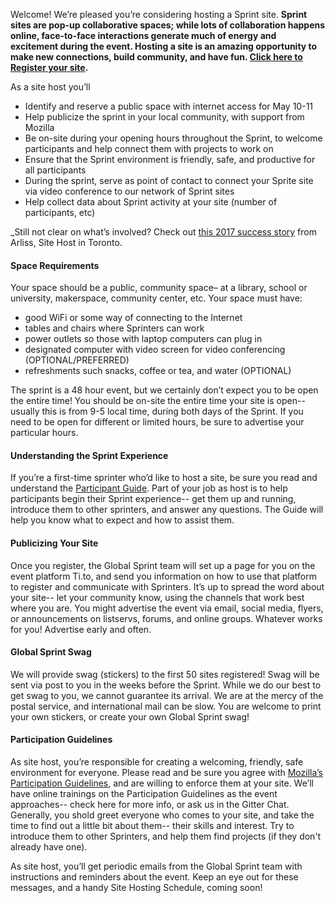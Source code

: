 Welcome! We’re pleased you’re considering hosting a Sprint site.
**Sprint sites are pop-up collaborative spaces; while lots of collaboration happens online, face-to-face interactions generate much of energy and excitement during the event. Hosting a site is an amazing opportunity to make new connections, build community, and have fun. [Click here to Register your site]().**

As a site host you’ll
* Identify and reserve a public space with internet access for May 10-11
* Help publicize the sprint in your local community, with support from Mozilla
* Be on-site during your opening hours throughout the Sprint, to welcome participants and help connect them with projects to work on
* Ensure that the Sprint environment is friendly, safe, and productive for all participants
* During the sprint, serve as point of contact to connect your Sprite site via video conference to our network of Sprint sites 
* Help collect data about Sprint activity at your site (number of participants, etc)

_Still not clear on what’s involved? Check out [this 2017 success story]() from Arliss, Site Host in Toronto.

#### Space Requirements
Your space should be a public,  community space– at a library, school or university, makerspace, community center, etc. Your space must have:

* good WiFi or some way of connecting to the Internet
* tables and chairs where Sprinters can work
* power outlets so those with laptop computers can plug in
* designated computer with video screen for video conferencing (OPTIONAL/PREFERRED)
* refreshments such snacks, coffee or tea, and water (OPTIONAL)

The sprint is a 48 hour event, but we certainly don’t expect you to be open the entire time!
You should be on-site the entire time your site is open-- usually this is from 9-5 local time, during both days of the Sprint. If you need to be open for different or limited hours, be sure to advertise your particular hours. 

#### Understanding the Sprint Experience
If you’re a first-time sprinter who’d like to host a site, be sure you read and understand the [Participant Guide](). Part of your job as host is to help participants begin their Sprint experience-- get them up and running, introduce them to other sprinters, and answer any questions. The Guide will help you know what to expect and how to assist them.

#### Publicizing Your Site 
Once you register, the Global Sprint team will set up a page for you on the event platform Ti.to, and send you information on how to use that platform to register and communicate with Sprinters. It’s up to spread the word about your site-- let your community know, using the channels that work best where you are. You might advertise the event via email, social media, flyers, or announcements on listservs, forums, and online groups. Whatever works for you! Advertise early and often. 

#### Global Sprint Swag
We will provide swag (stickers) to the first 50 sites registered! Swag will be sent via post to you in the weeks before the Sprint. While we do our best to get swag to you, we cannot guarantee its arrival. We are at the mercy of the postal service, and international mail can be slow. You are welcome to print your own stickers, or create your own Global Sprint swag!

#### Participation Guidelines
As site host, you’re responsible for creating a welcoming, friendly, safe environment for everyone. Please read and be sure you agree with [Mozilla’s Participation Guidelines](https://www.mozilla.org/en-US/about/governance/policies/participation/), and are willing to enforce them at your site. We’ll have online trainings on the Participation Guidelines as the event approaches-- check here for more info, or ask us in the Gitter Chat. Generally, you shold greet everyone who comes to your site, and take the time to find out a little bit about them-- their skills and interest. Try to introduce them to other Sprinters, and help them find projects (if they don't already have one). 

As site host, you’ll get periodic emails from the Global Sprint team with instructions and reminders about the event. Keep an eye out for these messages, and a handy Site Hosting Schedule, coming soon!
